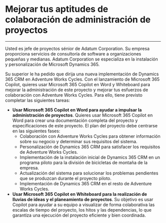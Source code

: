 # Mejorar tus aptitudes de colaboración de administración de proyectos
---
Usted es jefe de proyectos sénior de Adatum Corporation. Su empresa proporciona servicios de consultoría de software a organizaciones pequeñas y medianas. Adatum Corporation se especializa en la instalación y personalización de Microsoft Dynamics 365.

Su superior le ha pedido que dirija una nueva implementación de Dynamics 365 CRM en Adventure Works Cycles. Con el lanzamiento de Microsoft 365 Copilot, quieres usar Microsoft 365 Copilot en Word y Whiteboard para mejorar la administración de este proyecto y mejorar tus esfuerzos de colaboración con Adventure Works Cycles. Para ello, tiene previsto completar las siguientes tareas:

 -  **Usar Microsoft 365 Copilot en Word para ayudar a impulsar la administración de proyectos**. Quieres usar Microsoft 365 Copilot en Word para crear una documentación completa del proyecto y especificaciones de este proyecto. El plan del proyecto debe centrarse en las siguientes fases:
     -  Colaboración con Adventure Works Cycles para obtener información sobre su negocio y determinar sus requisitos del sistema.
     -  Personalización de Dynamics 365 CRM para satisfacer los requisitos de Adventure Works Cycles.
     -  Implementación de la instalación inicial de Dynamics 365 CRM en un programa piloto para la división de bicicletas de montaña de la empresa.
     -  Actualización del sistema para solucionar los problemas pendientes que se produzcan durante el proyecto piloto.
     -  Implementación de Dynamics 365 CRM en el resto de Adventure Works Cycles.
 -  **Usar Microsoft 365 Copilot en Whiteboard para la realización de lluvias de ideas y el planeamiento de proyectos**. Su objetivo es usar Copilot para ayudar a su equipo a visualizar de forma colaborativa las escalas de tiempo del proyecto, los hitos y las dependencias, lo que garantiza una ejecución del proyecto eficiente y bien coordinada.
